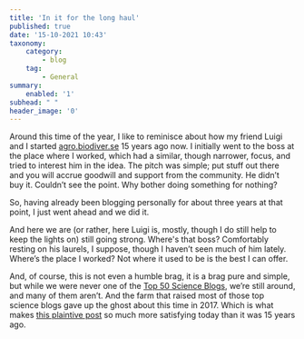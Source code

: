 ```yaml
---
title: 'In it for the long haul'
published: true
date: '15-10-2021 10:43'
taxonomy:
    category:
        - blog
    tag:
        - General
summary:
    enabled: '1'
subhead: " "
header_image: '0'
---
```


Around this time of the year, I like to reminisce about how my friend Luigi and I started [agro.biodiver.se](https://agro.biodiver.se/) 15 years ago now. I initially went to the boss at the place where I worked, which had a similar, though narrower, focus, and tried to interest him in the idea. The pitch was simple; put stuff out there and you will accrue goodwill and support from the community. He didn’t buy it. Couldn’t see the point. Why bother doing something for nothing?

So, having already been blogging personally for about three years at that point, I just went ahead and we did it.

And here we are (or rather, here Luigi is, mostly, though I do still help to keep the lights on) still going strong. Where's that boss? Comfortably resting on his laurels, I suppose, though I haven’t seen much of him lately. Where’s the place I worked? Not where it used to be is the best I can offer.

And, of course, this is not even a humble brag, it is a brag pure and simple, but while we were never one of the [Top 50 Science Blogs](https://www.jeremycherfas.net/blog/digging-up-the-top-science-blogs-of-yesteryear), we’re still around, and many of them aren’t. And the farm that raised most of those top science blogs gave up the ghost about this time in 2017. Which is what makes [this plaintive post](https://jeremycherfas.net/blog/a-whole-lot-of-mouthfuls) so much more satisfying today than it was 15 years ago.
